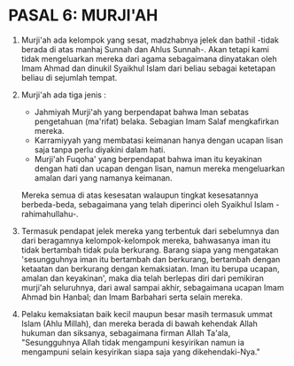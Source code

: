 # PASAL 6: MURJI'AH

1. Murji'ah ada kelompok yang sesat, madzhabnya jelek dan bathil -tidak berada di atas manhaj Sunnah dan Ahlus Sunnah-. Akan tetapi kami tidak mengeluarkan mereka dari agama sebagaimana dinyatakan oleh Imam Ahmad dan dinukil Syaikhul Islam dari beliau sebagai ketetapan beliau di sejumlah tempat.
2. Murji'ah ada tiga jenis :
   - Jahmiyah Murji'ah yang berpendapat bahwa Iman sebatas pengetahuan (ma'rifat) belaka. Sebagian Imam Salaf mengkafirkan mereka.
   - Karramiyyah yang membatasi keimanan hanya dengan ucapan lisan saja tanpa perlu diyakini dalam hati.
   - Murji'ah Fuqoha' yang berpendapat bahwa iman itu keyakinan dengan hati dan ucapan dengan lisan, namun mereka mengeluarkan amalan dari yang namanya keimanan.
   
   Mereka semua di atas kesesatan walaupun tingkat kesesatannya berbeda-beda, sebagaimana yang telah diperinci oleh Syaikhul Islam -rahimahullahu-.

3. Termasuk pendapat jelek mereka yang terbentuk dari sebelumnya dan dari beragamnya kelompok-kelompok mereka, bahwasanya iman itu tidak bertambah tidak pula berkurang. Barang siapa yang mengatakan 'sesungguhnya iman itu bertambah dan berkurang, bertambah dengan ketaatan dan berkurang dengan kemaksiatan. Iman itu berupa ucapan, amalan dan keyakinan', maka dia telah berlepas diri dari pemikiran murji'ah seluruhnya, dari awal sampai akhir, sebagaimana ucapan Imam Ahmad bin Hanbal; dan Imam Barbahari serta selain mereka.
4. Pelaku kemaksiatan baik kecil maupun besar masih termasuk ummat Islam (Ahlu Millah), dan mereka berada di bawah kehendak Allah hukuman dan siksanya, sebagaimana firman Allah Ta'ala, "Sesungguhnya Allah tidak mengampuni kesyirikan namun ia mengampuni selain kesyirikan siapa saja yang dikehendaki-Nya."